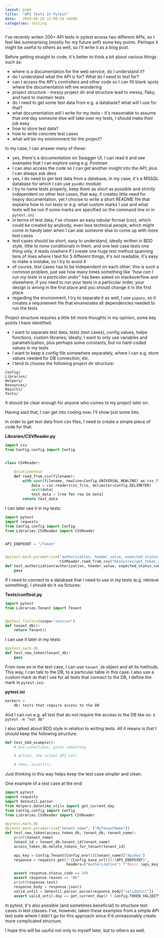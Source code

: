 ```yaml
---
layout: page
title:  "API Tests In Pytest"
date:   2020-06-26 12:00:19 +0200
categories: testing
---
```


I've recently writen 200+ API tests in pytest across two different APIs, so I feel like summarising (mostly for my future self) some key points. Perhaps it might be useful to others as well, so I'll write it as a blog post.

Before getting straight to code, it's better to think a bit about various things such as:

- where is a documentation for the web service, do I understand it?
- do I understand what the API is for? What do I need to test for?
- can I access the API's controllers and other code so I can fill blank spots where the documentation left me wondering
- project structure - messy project dir and structure lead to messy, flaky, and hard to maintain tests
- do I need to get some test data from e.g. a database? what will I use for that?
- what documentation will I write for my tests - it's reasonable to assume that one day someone else will take over my tests, I should make their job easy
- how to store test data?
- how to write concrete test cases
- what will be my environment for the project?

In my case, I can answer many of these:

- yes, there's a documentation on Swagger UI, I can read it and see examples that I can explore using e.g. Postman
- I can also access the code so I can get another insight into the API; plus I can always ask devs
- yes, I do need to get test data from a database, in my case, it's a MSSQL database for which I can use `pyodbc` module
- I try to name tests properly, keep them as short as possible and strictly independent on other test cases, that way, it creates little need for heavy documentation, yet I choose to write a short README file that explains how to run tests or e.g. what custom marks I use and what tests will be run if some marks are specified on the command line or in `pytest.ini`
- in terms of test data, I've chosen an easy tabular format (csv), which could be created by anybody, even less technical people, which might come in handy later when I can ask someone else to come up with more test cases
- test cases should be short, easy to understand, ideally written in BDD style, little to none conditionals in them, and one test case tests one thing only, it leads nowhere if I create one huge test method spanning tens of lines where I test for 5 different things, it's not readable, it's easy to make a mistake, so I try to avoid it
- of course, test cases has to be independent on each other; this is such a common problem, just see how many times something like _"how can I run my tests in a particular order"_ has been asked on stackoverflow and elsewhere; if you need to run your tests in a particular order, your design is wrong in the first place and you should change it in the first place
- regarding the environment, I try to separate it as well, I use `pipenv`, so it creates a requirement file that enumerates all dependencies needed to run the tests

Project structure requires a little bit more thoughts in my opinion, some key points I have identified:

- I want to separate test data, tests (test cases), config values, helpe functions, custom libraries; ideally, I want to only use variables and parametrization, plus perhaps some constants, but no hard-coded values in my tests
- I want to keep a config file somewhere separately, where I can e.g. store values needed for DB connection, etc.
- I tend to choose the following project dir structure:

```
Config/
Libraries/
Helpers/
Resources/
Results/
Tests/
```

It should be clear enough for anyone who comes to my project later on.

Having said that, I can get into coding now. I'll show just some bits.

In order to get test data from csv files, I need to create a simple piece of code for that:

**Libraries/CSVReader.py**
```python
import csv
from Config.config import Config


class CSVReader:

    @staticmethod
    def read_from_csv(filename):
        with open(filename, newline=Config.UNIVERSAL_NEWLINE) as csv_file:
            data = csv.reader(csv_file, delimiter=Config.DELIMETER)
            next(data)
            test_data = [row for row in data]
        return test_data

```

I can later use it in my tests:

```python
import pytest
import requests
from Config.config import Config
from Libraries.CSVReader import CSVReader


API_ENDPOINT = "/Token"


@pytest.mark.parametrize("authorization, header_value, expected_status_code, expected_reason",
                         CSVReader.read_from_csv("Resources/get_token_authorization.csv"))
def test_authorization(authorization, header_value, expected_status_code, expected_reason):
    pass
```

If I need to connect to a database that I need to use in my tests (e.g. retrieve something), I should do it via fictures:

**Tests/conftest.py**
```python
import pytest
from Libraries.Tenant import Tenant


@pytest.fixture(scope="session")
def tenant_db():
    return Tenant()
```

I can use it later in my tests:

```python
@pytest.mark.db
def test_new_token(tenant_db):
	pass
```

From now on in the test case, I can use `tenant_db` object and all its methods. This way, I can talk to the DB, to a particular table in this case. I also use a custom mark `db` that I use for all tests that connect to the DB, I define the mark in `pytest.ini`:

**pytest.ini**
```python
markers =
    db: tests that require access to the DB
```

And I can run e.g. all test that do not require the access to the DB like so: `$ pytest -m "not db"`

I also talked about BDD style in relation to writing tests. All it means is that I should keep the following structure:

```python
def test_bdd_example():
	# pre-conditions, given something

	# action, the actual API call

	# then, assert(s)
```

Just thinking in this way helps keep the test case simpler and clean.

One example of a test case at the end:

```python
import pytest
import requests
import dateutil.parser
from Helpers.datetime_utils import get_current_day
from Config.config import Config
from Libraries.CSVReader import CSVReader

@pytest.mark.db
@pytest.mark.parametrize("tenant_name", ["MyTenantName"])
def test_new_token(access_token_db, tenant_db, tenant_name):
    print(tenant_name)
    tenant_id = tenant_db.tenant_id(tenant_name)
    access_token_db.delete_tokens_for_tenant(tenant_id)

    api_key = Config.Tenant[Config.env()][tenant_name]["ApiKey"]
    response = requests.get(f"{Config.base_url()}/{API_ENDPOINT}",
                            headers={"Authorization": f"Basic {api_key}"})

    assert response.status_code == 200
    assert response.reason == "OK"
    print(response.text)
    response_body = response.json()
    valid_until = dateutil.parser.parse(response_body["validUntil"])
    assert valid_until.day == get_current_day() + Config.TOKEN_VALIDITY_IN_DAYS
```

In pytest, it's also possible (and sometimes beneficial) to structure test cases in test classes. I've, however, taken these examples from a simple API test suite where I didn't go for this approach since it'd unreasonably create more complicated structure.

I hope this will be usuful not only to myself later, but to others as well.